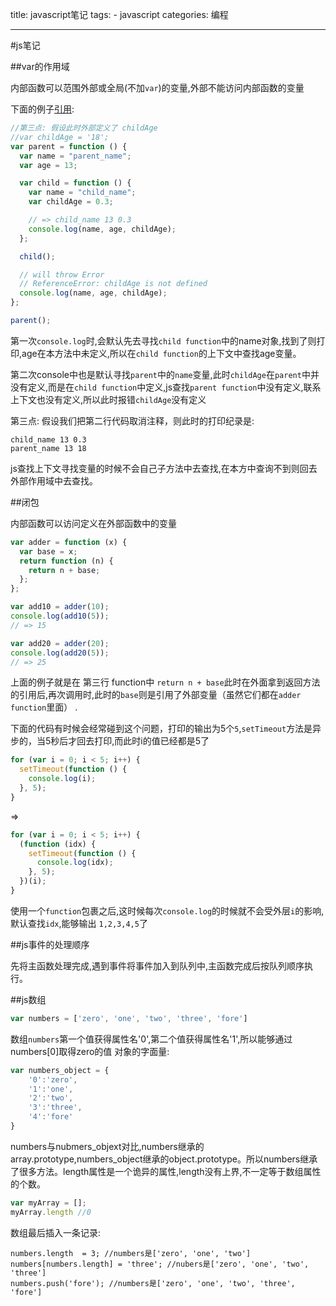 title: javascript笔记
tags: 
    - javascript
categories: 编程

---

#js笔记

##var的作用域

内部函数可以范围外部或全局(不加`var`)的变量,外部不能访问内部函数的变量

下面的例子[引用](https://github.com/alsotang/node-lessons/tree/master/lesson11):

```javascript
//第三点: 假设此时外部定义了 childAge
//var childAge = '18';
var parent = function () {
  var name = "parent_name";
  var age = 13;

  var child = function () {
    var name = "child_name";
    var childAge = 0.3;

    // => child_name 13 0.3
    console.log(name, age, childAge);
  };

  child();

  // will throw Error
  // ReferenceError: childAge is not defined
  console.log(name, age, childAge);
};

parent();
```

第一次`console.log`时,会默认先去寻找`child function`中的name对象,找到了则打印,age在本方法中未定义,所以在`child function`的上下文中查找age变量。

第二次console中也是默认寻找`parent`中的`name`变量,此时`childAge`在`parent`中并没有定义,而是在`child function`中定义,js查找`parent function`中没有定义,联系上下文也没有定义,所以此时报错`childAge`没有定义

第三点: 假设我们把第二行代码取消注释，则此时的打印纪录是:

```console
child_name 13 0.3
parent_name 13 18
```
js查找上下文寻找变量的时候不会自己子方法中去查找,在本方中查询不到则回去外部作用域中去查找。

##闭包

内部函数可以访问定义在外部函数中的变量

```javascript
var adder = function (x) {
  var base = x;
  return function (n) {
    return n + base;
  };
};

var add10 = adder(10);
console.log(add10(5));
// => 15

var add20 = adder(20);
console.log(add20(5));
// => 25
```
上面的例子就是在 第三行 function中 `return n + base`此时在外面拿到返回方法的引用后,再次调用时,此时的`base`则是引用了外部变量（虽然它们都在`adder function`里面） .

下面的代码有时候会经常碰到这个问题，打印的输出为5个`5`,`setTimeout`方法是异步的，当5秒后才回去打印,而此时i的值已经都是5了

```javascript
for (var i = 0; i < 5; i++) {
  setTimeout(function () {
    console.log(i);
  }, 5);
}
```
=>

```javascript
for (var i = 0; i < 5; i++) {
  (function (idx) {
    setTimeout(function () {
      console.log(idx);
    }, 5);
  })(i);
}
```
使用一个`function`包裹之后,这时候每次`console.log`的时候就不会受外层`i`的影响,默认查找`idx`,能够输出 `1,2,3,4,5`了

##js事件的处理顺序

先将主函数处理完成,遇到事件将事件加入到队列中,主函数完成后按队列顺序执行。

##js数组

```javascript
var numbers = ['zero', 'one', 'two', 'three', 'fore'] 
```

数组`numbers`第一个值获得属性名'0',第二个值获得属性名'1',所以能够通过numbers[0]取得zero的值
对象的字面量:

```javascript
var numbers_object = {
    '0':'zero',
    '1':'one',
    '2':'two',
    '3':'three',
    '4':'fore'
} 
```
numbers与nubmers_objext对比,numbers继承的array.prototype,numbers_object继承的object.prototype。所以numbers继承了很多方法。length属性是一个诡异的属性,length没有上界,不一定等于数组属性的个数。

```javascript
var myArray = [];
myArray.length //0
```
数组最后插入一条记录:

```
numbers.length  = 3; //numbers是['zero', 'one', 'two']
numbers[numbers.length] = 'three'; //nubers是['zero', 'one', 'two', 'three']
numbers.push('fore'); //numbers是['zero', 'one', 'two', 'three', 'fore']
```

